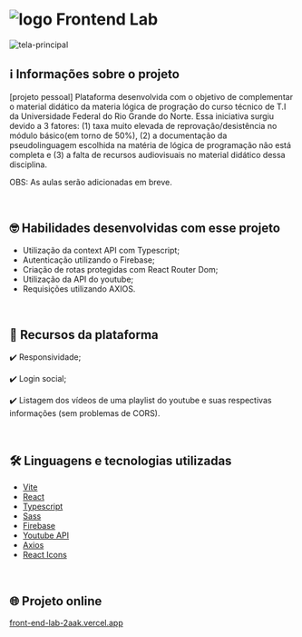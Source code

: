 # ![logo](https://user-images.githubusercontent.com/107761789/192108751-c8df9818-30fb-4e59-a31e-0df9e859fce2.svg) Frontend Lab
![tela-principal](https://user-images.githubusercontent.com/107761789/192109210-6471a87e-98cd-4066-a046-39fbe4a50ed2.png)


## ℹ️ Informações sobre o projeto
[projeto pessoal] Plataforma desenvolvida com o objetivo de complementar o material didático da materia lógica de progração do 
curso técnico de T.I da Universidade Federal do Rio Grande do Norte. Essa iniciativa surgiu devido a 3 fatores: (1) taxa muito elevada de
reprovação/desistência no módulo básico(em torno de 50%), (2) a documentação da pseudolinguagem escolhida na matéria de lógica de programação não está completa e (3) a falta de recursos audiovisuais no material didático dessa disciplina.
<p>OBS: As aulas serão adicionadas em breve.</p>

&nbsp;

## 🤓 Habilidades desenvolvidas com esse projeto
- Utilização da context API com Typescript;
- Autenticação utilizando o Firebase;
- Criação de rotas protegidas com React Router Dom;
- Utilização da API do youtube;
- Requisições utilizando AXIOS.

&nbsp;

## 📌 Recursos da plataforma
<p>✔️ Responsividade;</p>
<p>✔️ Login social;</p> 
<p>✔️ Listagem dos vídeos de uma playlist do youtube e suas respectivas informações (sem problemas de CORS).</p>

&nbsp;

## 🛠️ Linguagens e tecnologias utilizadas
* [Vite](https://vitejs.dev/)
* [React](https://pt-br.reactjs.org/)
* [Typescript](https://www.typescriptlang.org/)
* [Sass](https://sass-lang.com/)
* [Firebase](https://firebase.google.com/)
* [Youtube API](https://developers.google.com/youtube/v3)
* [Axios](https://axios-http.com/ptbr/)
* [React Icons](https://react-icons.github.io/react-icons/)

&nbsp;

## 🌐 Projeto online
[front-end-lab-2aak.vercel.app](front-end-lab-2aak.vercel.app)

 

